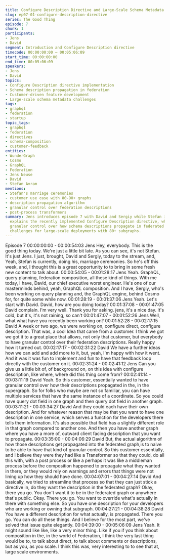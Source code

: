 ```yaml
---
title: Configure Description Directive and Large-Scale Schema Metadata
slug: ep07-01-configure-description-directive
series: The Good Thing
episode: 7
chunk: 1
participants:
- Jens
- David
segment: Introduction and Configure Description directive
timecode: 00:00:00:00 – 00:05:06:09
start_time: 00:00:00:00
end_time: 00:05:06:09
speakers:
- Jens
- David
topics:
- Configure Description directive implementation
- Schema description propagation in federation
- Customer-driven feature development
- Large-scale schema metadata challenges
tags:
- graphql
- federation
- startup
topic_tags:
- graphql
- federation
- directives
- schema-composition
- customer-feedback
entities:
- WunderGraph
- Cosmo
- GraphQL
- Federation
- Jens Neuse
- David
- Stefan Avram
mentions:
- Stefan's marriage ceremonies
- customer use case with 80-90+ graphs
- description propagation algorithm
- granular control over federation descriptions
- post-process transformers
summary: Jens introduces episode 7 with David and Sergiy while Stefan is away. David
  explains the recently implemented Configure Description directive, which gives customers
  granular control over how schema descriptions propagate in federated graphs, solving
  challenges for large-scale deployments with 80+ subgraphs.
---
```

Episode 7
00:00:00:00 - 00:00:54:03
Jens
Hey, everybody. This is the good thing today. We're just a little bit late. As you can see, it's not
Stefan. It's just Jens. I just, brought, David and Sergiy, today to the stream, and, Yeah, Stefan is
currently, doing his, marriage ceremonies. So he's off this week, and, I thought this is a great
opportunity to to bring in some fresh new content to talk about.
00:00:54:05 - 00:01:28:17
Jens
Yeah. GraphQL, query planning, federation composition, all these kind of things. With me today,
I have, David, our chief executive worst engineer. He's one of our masterminds behind, yeah,
GraphQL composition. And I have, Sergiy, who's been working on query planning and, the
GraphQL engine, behind Cosmo for, for quite some while now.
00:01:28:19 - 00:01:37:06
Jens
Yeah. Let's start with David. David, how are you doing today?
00:01:37:08 - 00:01:47:05
David
complain.
I'm very well. Thank you for asking. jens, it's a nice day. It's cold, but it's, it's not raining, so can't
00:01:47:07 - 00:01:52:26
Jens
Well, what what have you recently been working on?
00:01:52:28 - 00:02:17:15
David
A week or two ago, we were working on, configure direct, configure description. That was, a
cool Idea that came from a customer. I think we got we got it to a great place that allows, not
only that customer, but everybody to have granular control over their federation descriptions.
Really happy how it turned out.
00:02:17:17 - 00:02:31:22
David
We have a further ideas how we can add and add more to it, but, yeah, I'm happy with how it
went. And it was it was fun to implement and fun to have that feedback loop directly with the
customer on it.
00:02:31:24 - 00:02:41:12
Jens
Can you give us a little bit of, of background on, on this idea with configure description, like
where, where did this thing come from?
00:02:41:14 - 00:03:11:19
David
Yeah. So this customer, essentially wanted to have granular control over how their descriptions
propagated in the, in the supergraph. So for folks who maybe are not so familiar, you can have
multiple services that have the same instance of a coordinate. So you could have query dot field
in one graph and then query dot field in another graph.
00:03:11:21 - 00:03:34:27
David
And they could each have their own description. And for whatever reason that may be that you
want to have one description in one service, which serves a function for the developers there
tells them information. It's also possible that field has a slightly different role in that graph
compared to another one. And then you have another graph where you have a more of, outward
client facing description that you want to propagate.
00:03:35:00 - 00:04:06:29
David
But, the actual algorithm of how those descriptions get propagated into the federated graph,is to
naive to be able to have that kind of granular control. So this customer essentially, and I believe
they were they had like a Transformer so that they could, do all this with, with a post process or
like a perhaps it was like a middleman process before the composition happened to propagate
what they wanted in there, or they would rely on warnings and errors that things were not lining
up how they should have done.
00:04:07:01 - 00:04:27:14
David
And basically, we tried to streamline that process so that they can just stick a directive in, do
they want the description in the federated graph? Okay, there you go. You don't want it to be in
the federated graph or anywhere that's public. Okay. There you go. You want to override what's
actually in there with something else. So you have one description for your developers who are
working or owning that subgraph.
00:04:27:21 - 00:04:38:28
David
You have a different description for what actually, is propagated. There you go. You can do all
these things. And I believe for the most part, we've solved that issue quite elegantly.
00:04:39:00 - 00:05:06:09
Jens
Yeah. It might sound like like, like a very minor thing. Like if you if you think about composition in
the, in the world of Federation, I think the very last thing would be to, to talk about direct, to talk
about comments or descriptions, but as you, as you scale. I think this was, very interesting to to
see that at, large scale environments.